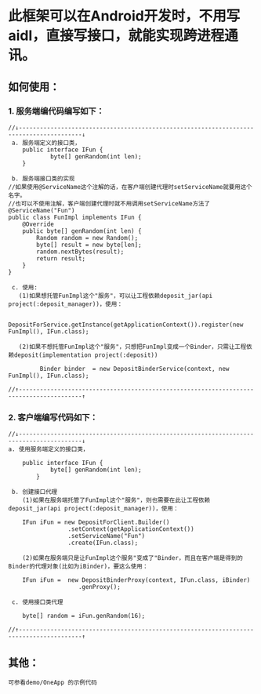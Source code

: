 
# 此框架可以在Android开发时，不用写aidl，直接写接口，就能实现跨进程通讯。

## 如何使用：

### 1. 服务端编代码编写如下：

	//↓----------------------------------------------------------------------------------------↓
	 a. 服务端定义的接口类，	 
        public interface IFun {        
                byte[] genRandom(int len);                
        }        
        
	 b. 服务端接口类的实现	  
    //如果使用@ServiceName这个注解的话，在客户端创建代理时setServiceName就要用这个名字。    
	//也可以不使用注解，客户端创建代理时就不用调用setServiceName方法了	
    @ServiceName("Fun")
    public class FunImpl implements IFun {    
        @Override
        public byte[] genRandom(int len) {        
            Random random = new Random();            
            byte[] result = new byte[len];            
            random.nextBytes(result);            
            return result;            
        }        
    }
    
	 c. 使用:
	   (1)如果想托管FunImpl这个"服务"，可以让工程依赖deposit_jar(api project(:deposit_manager))，使用：

            DepositForService.getInstance(getApplicationContext()).register(new FunImpl(), IFun.class);

       (2)如果不想托管FunImpl这个"服务"，只想把FunImpl变成一个Binder，只需让工程依赖deposit(implementation project(:deposit))

             Binder binder  = new DepositBinderService(context, new FunImpl(), IFun.class);

	//↑----------------------------------------------------------------------------------------↑


### 2. 客户端编写代码如下：

	//↓----------------------------------------------------------------------------------------↓
	a. 使用服务端定义的接口类，

        public interface IFun {        
                byte[] genRandom(int len);                
            }

     b. 创建接口代理
        (1)如果在服务端托管了FunImpl这个"服务"，则也需要在此让工程依赖deposit_jar(api project(:deposit_manager))，使用：

        IFun iFun = new DepositForClient.Builder()
                     .setContext(getApplicationContext())
                     .setServiceName("Fun")
                     .create(IFun.class);

        (2)如果在服务端只是让FunImpl这个服务"变成了"Binder，而且在客户端是得到的Binder的代理对象(比如为iBinder)，要这么使用：

        IFun iFun =  new DepositBinderProxy(context, IFun.class, iBinder)
                        .genProxy();

     c. 使用接口类代理

        byte[] random = iFun.genRandom(16);
        
	//↑----------------------------------------------------------------------------------------↑

## 其他：
    可参看demo/OneApp 的示例代码